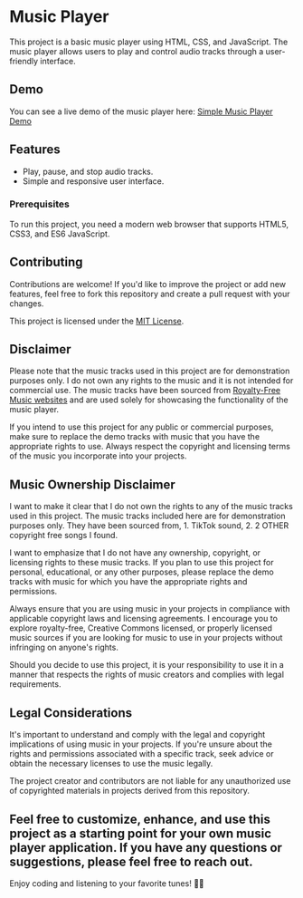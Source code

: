 # Music Player

This project is a basic music player using HTML, CSS, and JavaScript. The music player allows users to play and control audio tracks through a user-friendly interface.

## Demo

You can see a live demo of the music player here: [Simple Music Player Demo](https://aaronsmusic.vercel.app/)

## Features

- Play, pause, and stop audio tracks.
- Simple and responsive user interface.


### Prerequisites

To run this project, you need a modern web browser that supports HTML5, CSS3, and ES6 JavaScript.

## Contributing

Contributions are welcome! If you'd like to improve the project or add new features, feel free to fork this repository and create a pull request with your changes.

This project is licensed under the [MIT License](LICENSE).

## Disclaimer

Please note that the music tracks used in this project are for demonstration purposes only. I do not own any rights to the music and it is not intended for commercial use. The music tracks have been sourced from [Royalty-Free Music websites](https://example-royalty-free-music-link.com) and are used solely for showcasing the functionality of the music player.

If you intend to use this project for any public or commercial purposes, make sure to replace the demo tracks with music that you have the appropriate rights to use. Always respect the copyright and licensing terms of the music you incorporate into your projects.


## Music Ownership Disclaimer

I want to make it clear that I do not own the rights to any of the music tracks used in this project. The music tracks included here are for demonstration purposes only. They have been sourced from, 1. TikTok sound, 2. 2 OTHER copyright free songs I found.

I want to emphasize that I do not have any ownership, copyright, or licensing rights to these music tracks. If you plan to use this project for personal, educational, or any other purposes, please replace the demo tracks with music for which you have the appropriate rights and permissions.

Always ensure that you are using music in your projects in compliance with applicable copyright laws and licensing agreements. I encourage you to explore royalty-free, Creative Commons licensed, or properly licensed music sources if you are looking for music to use in your projects without infringing on anyone's rights.

Should you decide to use this project, it is your responsibility to use it in a manner that respects the rights of music creators and complies with legal requirements.


## Legal Considerations

It's important to understand and comply with the legal and copyright implications of using music in your projects. If you're unsure about the rights and permissions associated with a specific track, seek advice or obtain the necessary licenses to use the music legally.

The project creator and contributors are not liable for any unauthorized use of copyrighted materials in projects derived from this repository.


## Feel free to customize, enhance, and use this project as a starting point for your own music player application. If you have any questions or suggestions, please feel free to reach out.

Enjoy coding and listening to your favorite tunes! 🎵🎶
